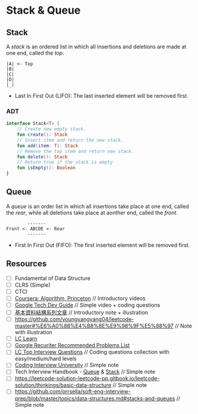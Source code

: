 # Stack & Queue
## Stack
A *stack* is an ordered list in which all insertions and deletions are made at one end, called the *top*.

```
|A| <- Top
|B|
|C|
|D|
|_|
```

* Last In First Out (LIFO): The last inserted element will be removed first.

### ADT
```kotlin
interface Stack<T> {
    // Create new empty stack.
    fun create(): Stack
    // Insert item and return the new stack.
    fun add(item: T): Stack
    // Remove the top item and return new stack.
    fun delete(): Stack
    // Return true if the stack is empty
    fun isEmpty(): Boolean
}
```

## Queue
A *queue* is an order list in which all insertions take place at one end, called the *rear*, while all deletions take place at aonther end, called the *front*.

``` 
        -------
Front <- ABCDE <- Rear
        -------
```

* First In First Out (FIFO): The first inserted element will be removed first.

## Resources
- [ ] Fundamental of Data Structure
- [ ] CLRS (Simple)
- [ ] CTCI
- [ ] [Coursera: Algorithm, Princeton](https://www.coursera.org/learn/algorithms-part1/home/week/2) // Introductory videos
- [ ] [Google Tech Dev Guide](https://techdevguide.withgoogle.com/paths/data-structures-and-algorithms/#sequence-4) // Simple video + coding questions
- [ ] [基本資料結構系列文章](http://alrightchiu.github.io/SecondRound/mu-lu-yan-suan-fa-yu-zi-liao-jie-gou.html) // Introductory note + illustration
- [ ] https://github.com/youngyangyang04/leetcode-master#%E6%A0%88%E4%B8%8E%E9%98%9F%E5%88%97 // Note with illustration
- [ ] [LC Learn](https://leetcode.com/explore/learn/card/queue-stack/)
- [ ] [Google Recuriter Recommended Problems List](https://turingplanet.org/2020/09/18/leetcode_planning_list/#Queue)
- [ ] [LC Top Interview Questions](https://leetcode.com/explore/interview/) // Coding questions collection with easy/medium/hard levels
- [ ] [Coding Interview University](https://github.com/jwasham/coding-interview-university#stack) // Simple note
- [ ] Tech Interview Handbook - [Queue](https://www.techinterviewhandbook.org/algorithms/queue) & [Stack](https://www.techinterviewhandbook.org/algorithms/stack) // Simple note
- [ ] https://leetcode-solution-leetcode-pp.gitbook.io/leetcode-solution/thinkings/basic-data-structure // Simple note
- [ ] https://github.com/orrsella/soft-eng-interview-prep/blob/master/topics/data-structures.md#stacks-and-queues // Simple note